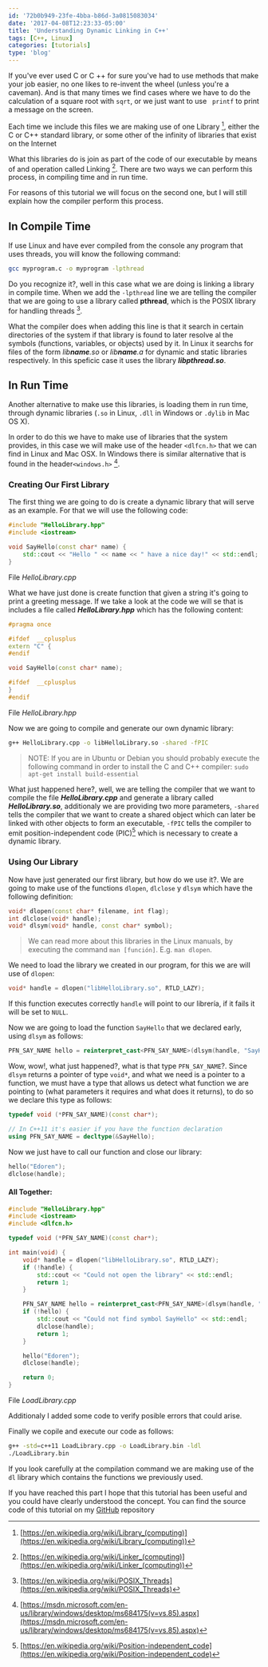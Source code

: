 ```yaml
---
id: '72b0b949-23fe-4bba-b86d-3a0815083034'
date: '2017-04-08T12:23:33-05:00'
title: 'Understanding Dynamic Linking in C++'
tags: [C++, Linux]
categories: [tutorials]
type: 'blog'
---
```


If you've ever used C or C ++ for sure you've had to use methods that make your job easier, no one likes to re-invent the wheel (unless you're a caveman). And is that many times we find cases where we have to do the calculation of a square root with `sqrt`, or we just want to use ` printf` to print a message on the screen.

<!--more-->

Each time we include this files we are making use of one Library [^1], either the C or C++ standard library, or some other of the infinity of libraries that exist on the Internet

What this libraries do is join as part of the code of our executable by means of and operation called Linking [^2]. There are two ways we can perform this process, in compiling time and in run time.

For reasons of this tutorial we will focus on the second one, but I will still explain how the compiler perform this process.

## In Compile Time
If use Linux and have ever compiled from the console any program that uses threads, you will know the following command:
```bash
gcc myprogram.c -o myprogram -lpthread
```
Do you recognize it?, well in this case what we are doing is linking a library in compile time. When we add the `-lpthread` line we are telling the compiler that we are going to use a library called **pthread**, which is the POSIX library for handling threads [^3].

What the compiler does when adding this line is that it search in certain directories of the system if that library is found to later resolve al the symbols (functions, variables, or objects) used by it. In Linux it searchs for files of the form _lib**name**.so_ or _lib**name**.a_ for dynamic and static libraries respectively. In this speficic case it uses the library _**libpthread.so**_.

## In Run Time
Another alternative to make use this libraries, is loading them in run time, through dynamic libraries (`.so` in Linux, `.dll` in Windows or `.dylib` in Mac OS X).

In order to do this we have to make use of libraries that the system provides, in this case we will make use of the header `<dlfcn.h>` that we can find in Linux and Mac OSX. In Windows there is similar alternative that is found in the header`<windows.h>` [^4].

### Creating Our First Library
The first thing we are going to do is create a dynamic library that will serve as an example. For that we will use the following code:
```c++
#include "HelloLibrary.hpp"
#include <iostream>

void SayHello(const char* name) {
    std::cout << "Hello " << name << " have a nice day!" << std::endl;
}
```
File _HelloLibrary.cpp_

What we have just done is create function that given a string it's going to print a greeting message. If we take a look at the code we will se that is includes a file called _**HelloLibrary.hpp**_ which has the following content:
```c++
#pragma once

#ifdef  __cplusplus
extern "C" {
#endif

void SayHello(const char* name);

#ifdef  __cplusplus
}
#endif
```
File _HelloLibrary.hpp_

Now we are going to compile and generate our own dynamic library:
```bash
g++ HelloLibrary.cpp -o libHelloLibrary.so -shared -fPIC
```
> NOTE: If you are in Ubuntu or Debian you should probably execute the following command in order to install the C and C++ compiler: `sudo apt-get install build-essential`

What just happened here?, well, we are telling the compiler that we want to compile the file _**HelloLibrary.cpp**_ and generate a library called _**HelloLibrary.so**_, additionaly we are providing two more parameters, `-shared` tells the compiler that we want to create a shared object which can later be linked with other objects to form an executable, `-fPIC` tells the compiler to emit position-independent code (PIC)[^5] which is necessary to create a dynamic library.

### Using Our Library
Now have just generated our first library, but how do we use it?. We are going to make use of the functions `dlopen`, `dlclose` y `dlsym` which have the following definition:
```c++
void* dlopen(const char* filename, int flag);
int dlclose(void* handle);
void* dlsym(void* handle, const char* symbol);
```
> We can read more about this libraries in the Linux manuals, by executing the command `man [función]`. E.g. `man dlopen`.

We need to load the library we created in our program, for this we are will use of `dlopen`:
```c++
void* handle = dlopen("libHelloLibrary.so", RTLD_LAZY);
```

If this function executes correctly `handle` will point to our librería, if it fails it will be set to `NULL`.

Now we are going to load the function `SayHello` that we declared early, using `dlsym` as follows:
```c++
PFN_SAY_NAME hello = reinterpret_cast<PFN_SAY_NAME>(dlsym(handle, "SayHello"));
```

Wow, wow!, what just happened?, what is that type `PFN_SAY_NAME`?. Since `dlsym` returns a pointer of type `void*`, and what we need is a pointer to a function, we must have a type that allows us detect what function we are pointing to (what parameters it requires and what does it returns), to do so we declare this type as follows:
```c++
typedef void (*PFN_SAY_NAME)(const char*);

// In C++11 it's easier if you have the function declaration
using PFN_SAY_NAME = decltype(&SayHello);
```

Now we just have to call our function and close our library:
```c++
hello("Edoren");
dlclose(handle);
```

#### All Together:
```c++
#include "HelloLibrary.hpp"
#include <iostream>
#include <dlfcn.h>

typedef void (*PFN_SAY_NAME)(const char*);

int main(void) {
    void* handle = dlopen("libHelloLibrary.so", RTLD_LAZY);
    if (!handle) {    
        std::cout << "Could not open the library" << std::endl;
        return 1;
    }

    PFN_SAY_NAME hello = reinterpret_cast<PFN_SAY_NAME>(dlsym(handle, "SayHello"));
    if (!hello) {
        std::cout << "Could not find symbol SayHello" << std::endl;
        dlclose(handle);
        return 1;
    }

    hello("Edoren");
    dlclose(handle);

    return 0;
}
```
File _LoadLibrary.cpp_

Additionaly I added some code to verify posible errors that could arise.

Finally we copile and execute our code as follows:
```bash
g++ -std=c++11 LoadLibrary.cpp -o LoadLibrary.bin -ldl
./LoadLibrary.bin
```

If you look carefully at the compilation command we are making use of the `dl` library which contains the functions we previously used.

If you have reached this part I hope that this tutorial has been useful and you could have clearly understood the concept. You can find the source code of this tutorial on my [GitHub](https://github.com/edoren/BlogCodes/tree/master/dynamic_library_loading_cpp) repository

[^1]: [https://en.wikipedia.org/wiki/Library_(computing)](https://en.wikipedia.org/wiki/Library_(computing))
[^2]: [https://en.wikipedia.org/wiki/Linker_(computing)](https://en.wikipedia.org/wiki/Linker_(computing))
[^3]: [https://en.wikipedia.org/wiki/POSIX_Threads](https://en.wikipedia.org/wiki/POSIX_Threads)
[^4]: [https://msdn.microsoft.com/en-us/library/windows/desktop/ms684175(v=vs.85).aspx](https://msdn.microsoft.com/en-us/library/windows/desktop/ms684175(v=vs.85).aspx)
[^5]: [https://en.wikipedia.org/wiki/Position-independent_code](https://en.wikipedia.org/wiki/Position-independent_code)
